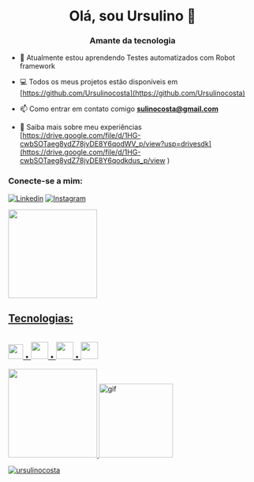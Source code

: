 <h1 align = "center"> Olá, sou Ursulino 👋 </h1>
<h3 align = "center"> Amante da tecnologia </h3>

- 🌱 Atualmente estou aprendendo  Testes automatizados com Robot framework

- 💻 Todos os meus projetos estão disponíveis em [https://github.com/Ursulinocosta](https://github.com/Ursulinocosta)

- 📫 Como entrar em contato comigo **sulinocosta@gmail.com**

- 📄 Saiba mais sobre meu experiências [https://drive.google.com/file/d/1HG-cwbSOTaeg8ydZ78jyDE8Y6qodWV_p/view?usp=drivesdk](https://drive.google.com/file/d/1HG-cwbSOTaeg8ydZ78jyDE8Y6qodkdus_p/view )

<h3 align = "left"> Conecte-se a mim: </h3>


[![Linkedin](https://img.shields.io/badge/LinkedIn-0077B5?style=for-the-badge&logo=linkedin&logoColor=white/)](https://www.linkedin.com/in/ursulino-rocha)
[![Instagram](https://img.shields.io/badge/Instagram-E4405F?style=for-the-badge&logo=instagram&logoColor=white)](https://www.instagram.com/linnuxz/)
<a href="https://github.com/ursulinocosta">
 
  <a href="https://github.com/ursulinocosta">
  <img height = "180em" src = "https://github-readme-stats.vercel.app/api?username=ursulinocosta&show_icons=true&theme=dark&include_all_commits=true&count_private=true" />
  
   
## Tecnologias:
<div style="display: inline_block"><br>
<img height = "30em" src="https://cdn.jsdelivr.net/gh/devicons/devicon/icons/javascript/javascript-original.svg" />
• <img height = "35em" src="https://cdn.jsdelivr.net/gh/devicons/devicon/icons/html5/html5-original-wordmark.svg" />
• <img height = "35em" src="https://cdn.jsdelivr.net/gh/devicons/devicon/icons/css3/css3-original-wordmark.svg" />
• <img height ="35em" src="https://cdn.jsdelivr.net/gh/devicons/devicon/icons/python/python-original.svg" />

</div></br>

 
<img height = "180em" src = "https://github-readme-stats.vercel.app/api/top-langs/?username=ursulinocosta&theme=dark"/>
<img aling="center" alt="gif" src="https://media.giphy.com/media/ThudM9Zg6wKEmkeBZK/giphy.gif" height="150" width="150"/>
 <p> <img align = "center" src = "https://github-readme-streak-stats.herokuapp.com/?user=ursulinocosta&theme=dark" alt = "ursulinocosta" /> </p>
